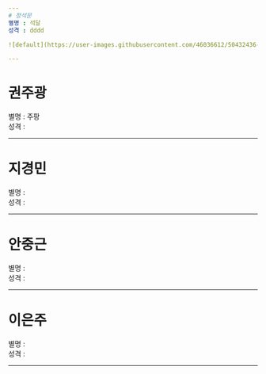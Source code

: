 ```yaml
---
# 정석문 
별명 : 석달  
성격 : dddd  

![default](https://user-images.githubusercontent.com/46036612/50432436-1b63cf80-0915-11e9-9db0-d655a252e0de.JPG)

---
```

# 권주광 
별명 : 주팡  
성격 :  



---
# 지경민 
별명 :  
성격 :  



---
# 안중근 
별명 :  
성격 :  



---
# 이은주 
별명 :  
성격 :  



---





